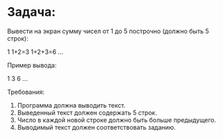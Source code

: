 # Задача:

Вывести на экран сумму чисел от 1 до 5 построчно (должно быть 5 строк):

1
1+2=3
1+2+3=6
...

Пример вывода:

1
3
6
...

Требования:

1.	Программа должна выводить текст.
2.	Выведенный текст должен содержать 5 строк.
3.	Число в каждой новой строке должно быть больше предыдущего.
4.	Выводимый текст должен соответствовать заданию.
